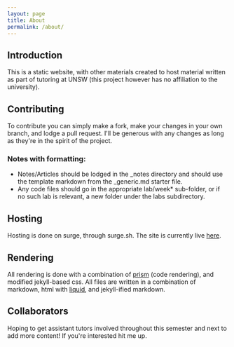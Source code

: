 ```yaml
---
layout: page
title: About
permalink: /about/
---
```


## Introduction
This is a static website, with other materials created to host material written as part of tutoring at UNSW (this project however has no affiliation to the university).

## Contributing
To contribute you can simply make a fork, make your changes in your own branch, and lodge a pull request. I'll be generous with any changes as long as they're in the spirit of the project.

### Notes with formatting:
* Notes/Articles should be lodged in the \_notes directory and should use the template markdown from the \_generic.md starter file.
* Any code files should go in the appropriate lab/week* sub-folder, or if no such lab is relevant, a new folder under the labs subdirectory.

## Hosting
Hosting is done on surge, through surge.sh. The site is currently live [here](http://unsw-lab.surge.sh/).

## Rendering
All rendering is done with a combination of [prism](https://github.com/PrismJS) (code rendering), and modified jekyll-based css. All files are written in a combination of markdown, html with [liquid](https://github.com/Shopify/liquid/wiki), and jekyll-ified markdown.

## Collaborators
Hoping to get assistant tutors involved throughout this semester and next to add more content! If you're interested hit me up.
